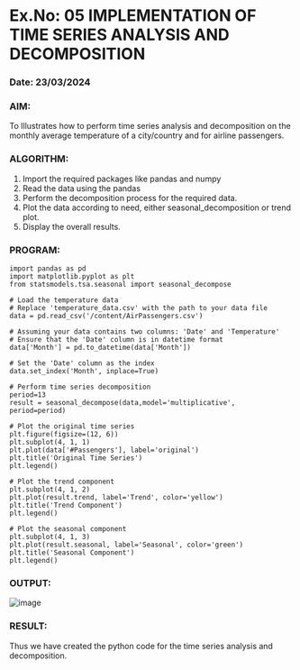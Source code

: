 # Ex.No: 05  IMPLEMENTATION OF TIME SERIES ANALYSIS AND DECOMPOSITION
### Date: 23/03/2024


### AIM:
To Illustrates how to perform time series analysis and decomposition on the monthly average temperature of a city/country and for airline passengers.

### ALGORITHM:
1. Import the required packages like pandas and numpy
2. Read the data using the pandas
3. Perform the decomposition process for the required data.
4. Plot the data according to need, either seasonal_decomposition or trend plot.
5. Display the overall results.

### PROGRAM:
```
import pandas as pd
import matplotlib.pyplot as plt
from statsmodels.tsa.seasonal import seasonal_decompose

# Load the temperature data
# Replace 'temperature_data.csv' with the path to your data file
data = pd.read_csv('/content/AirPassengers.csv')

# Assuming your data contains two columns: 'Date' and 'Temperature'
# Ensure that the 'Date' column is in datetime format
data['Month'] = pd.to_datetime(data['Month'])

# Set the 'Date' column as the index
data.set_index('Month', inplace=True)

# Perform time series decomposition
period=13
result = seasonal_decompose(data,model='multiplicative', period=period)

# Plot the original time series
plt.figure(figsize=(12, 6))
plt.subplot(4, 1, 1)
plt.plot(data['#Passengers'], label='original')
plt.title('Original Time Series')
plt.legend()

# Plot the trend component
plt.subplot(4, 1, 2)
plt.plot(result.trend, label='Trend', color='yellow')
plt.title('Trend Component')
plt.legend()

# Plot the seasonal component
plt.subplot(4, 1, 3)
plt.plot(result.seasonal, label='Seasonal', color='green')
plt.title('Seasonal Component')
plt.legend()
```

















### OUTPUT:
![image](https://github.com/vikashsenthil21/TSA_EXP5/assets/119433834/b524c010-cf3b-4f92-87b8-b39449467117)




### RESULT:
Thus we have created the python code for the time series analysis and decomposition.
